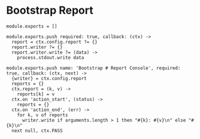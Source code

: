 
# Bootstrap Report

    module.exports = []

    module.exports.push required: true, callback: (ctx) ->
      report = ctx.config.report ?= {}
      report.writer ?= {}
      report.writer.write ?= (data) ->
        process.stdout.write data

    module.exports.push name: 'Bootstrap # Report Console', required: true, callback: (ctx, next) ->
      {writer} = ctx.config.report
      reports = {}
      ctx.report = (k, v) ->
        reports[k] = v
      ctx.on 'action_start', (status) ->
        reports = {}
      ctx.on 'action_end', (err) ->
        for k, v of reports
          writer.write if arguments.length > 1 then "#{k}: #{v}\n" else "#{k}\n"
      next null, ctx.PASS